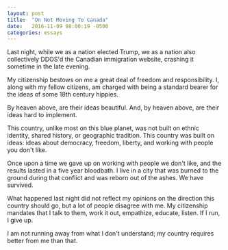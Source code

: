 ```yaml
---
layout: post
title:  "On Not Moving To Canada"
date:   2016-11-09 08:00:19 -0500
categories: essays
---
```


Last night, while we as a nation elected Trump, we as a nation also collectively DDOS'd the Canadian immigration website, crashing it sometime in the late evening.

My citizenship bestows on me a great deal of freedom and responsibility.
I, along with my fellow citizens, am charged with being a standard bearer for the ideas of some 18th century hippies.

By heaven above, are their ideas beautiful. And, by heaven above, are their ideas hard to implement.

This country, unlike most on this blue planet, was not built on ethnic identity, shared history, or geographic tradition.
This country was built on ideas: ideas about democracy, freedom, liberty, and working with people you don't like.

Once upon a time we gave up on working with people we don't like, and the results lasted in a five year bloodbath.
I live in a city that was burned to the ground during that conflict and was reborn out of the ashes.
We have survived.

What happened last night did not reflect my opinions on the direction this country should go, but a lot of people disagree with me.
My citizenship mandates that I talk to them, work it out, empathize, educate, listen. If I run, I give up.

I am not running away from what I don't understand; my country requires better from me than that.
